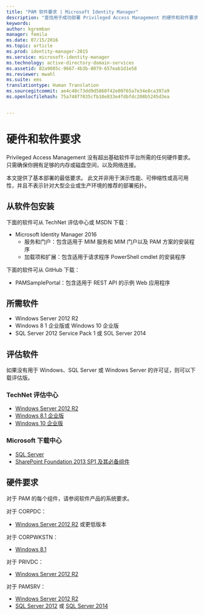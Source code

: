 ```yaml
---
title: "PAM 软件要求 | Microsoft Identity Manager"
description: "查找用于成功部署 Privileged Access Management 的硬件和软件要求"
keywords: 
author: kgremban
manager: femila
ms.date: 07/15/2016
ms.topic: article
ms.prod: identity-manager-2015
ms.service: microsoft-identity-manager
ms.technology: active-directory-domain-services
ms.assetid: 82a9085c-9667-4b3b-8079-657eab1d1e58
ms.reviewer: mwahl
ms.suite: ems
translationtype: Human Translation
ms.sourcegitcommit: ae4c40c73dd9d5860f42e00765a7e34e8ca397a9
ms.openlocfilehash: 75a748f7035cfb10e833e4fdbfdc208b5245d3ea


---
```


# 硬件和软件要求

Privileged Access Management 没有超出基础软件平台所需的任何硬件要求。 只需确保你拥有足够的内存或磁盘空间，以及网络连接。

本文提供了基本部署的最低要求。 此文并非用于演示性能、可伸缩性或高可用性，并且不表示针对大型企业或生产环境的推荐的部署拓扑。

## 从软件包安装

下面的软件可从 TechNet 评估中心或 MSDN 下载：  
- Microsoft Identity Manager 2016
  - 服务和门户：包含适用于 MIM 服务和 MIM 门户以及 PAM 方案的安装程序
  - 加载项和扩展：包含适用于请求程序 PowerShell cmdlet 的安装程序

下面的软件可从 GitHub 下载：  
- PAMSamplePortal：包含适用于 REST API 的示例 Web 应用程序

## 所需软件

- Windows Server 2012 R2  
- Windows 8 1 企业版或 Windows 10 企业版  
- SQL Server 2012 Service Pack 1 或 SOL Server 2014  

## 评估软件

如果没有用于 Windows、SQL Server 或 Windows Server 的许可证，则可以下载评估版。

### TechNet 评估中心

- [Windows Server 2012 R2](https://www.microsoft.com/evalcenter/evaluate-windows-server-2012-r2)  
- [Windows 8.1 企业版](https://www.microsoft.com/evalcenter/evaluate-windows-8-1-enterprise)  
- [Windows 10 企业版](https://www.microsoft.com/evalcenter/evaluate-windows-10-enterprise)  

### Microsoft 下载中心

- [SQL Server](https://www.microsoft.com/download/details.aspx?id=29066)  
- [SharePoint Foundation 2013 SP1 及其必备组件](https://www.microsoft.com/download/details.aspx?id=42039)

## 硬件要求

对于 PAM 的每个组件，请参阅软件产品的系统要求。

对于 CORPDC：  
- [Windows Server 2012 R2](https://technet.microsoft.com/library/dn303418.aspx) 或更低版本

对于 CORPWKSTN：  
- [Windows 8.1](http://windows.microsoft.com/windows-8/system-requirements)

对于 PRIVDC：  
- [Windows Server 2012 R2](https://technet.microsoft.com/library/dn303418.aspx)

对于 PAMSRV：
- [Windows Server 2012 R2](https://technet.microsoft.com/library/dn303418.aspx)  
- [SQL Server 2012](https://msdn.microsoft.com/library/ms143506(sql.110).aspx) 或 [SQL Server 2014](https://msdn.microsoft.com/en-us/library/ms143506(v=sql.120).aspx)



<!--HONumber=Jul16_HO3-->



